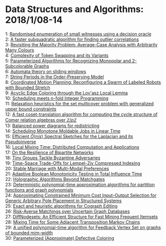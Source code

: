 # Data Structures and Algorithms: 2018/1/08-14  
1: [Randomised enumeration of small witnesses using a decision oracle](https://doi.org/10.48550/arXiv.1509.05572)  
2: [A faster subquadratic algorithm for finding outlier correlations](https://doi.org/10.48550/arXiv.1510.03895)  
3: [Revisiting the Majority Problem: Average-Case Analysis with Arbitrarily  Many Colours](https://doi.org/10.48550/arXiv.1606.05123)  
4: [Complexity of Token Swapping and its Variants](https://doi.org/10.48550/arXiv.1607.07676)  
5: [Parameterized Algorithms for Recognizing Monopolar and 2-Subcolorable  Graphs](https://doi.org/10.48550/arXiv.1702.04322)  
6: [Automata theory on sliding windows](https://doi.org/10.48550/arXiv.1702.04376)  
7: [String Periods in the Order-Preserving Model](https://doi.org/10.48550/arXiv.1801.01404)  
8: [Coordinated Motion Planning: Reconfiguring a Swarm of Labeled Robots  with Bounded Stretch](https://doi.org/10.48550/arXiv.1801.01689)  
9: [Acyclic Edge Coloring through the Lov\'asz Local Lemma](https://doi.org/10.48550/arXiv.1407.5374)  
10: [Scheduling meets n-fold Integer Programming](https://doi.org/10.48550/arXiv.1603.02611)  
11: [Relaxation heuristics for the set multicover problem with generalized  upper bound constraints](https://doi.org/10.48550/arXiv.1705.04970)  
12: [A fast coset-translation algorithm for computing the cycle structure of  Comer relation algebras over $\mathbb{Z}/p\mathbb{Z}$](https://doi.org/10.48550/arXiv.1708.04974)  
13: [Balanced power diagrams for redistricting](https://doi.org/10.48550/arXiv.1710.03358)  
14: [Scheduling Monotone Moldable Jobs in Linear Time](https://doi.org/10.48550/arXiv.1711.00103)  
15: [Efficient $\widetilde{O}(n/\epsilon)$ Spectral Sketches for the  Laplacian and its Pseudoinverse](https://doi.org/10.48550/arXiv.1711.00571)  
16: [Local Mixing Time: Distributed Computation and Applications](https://doi.org/10.48550/arXiv.1801.01903)  
17: [On the Resilience of Bipartite Networks](https://doi.org/10.48550/arXiv.1306.5720)  
18: [Tiny Groups Tackle Byzantine Adversaries](https://doi.org/10.48550/arXiv.1705.10387)  
19: [Time-Space Trade-Offs for Lempel-Ziv Compressed Indexing](https://doi.org/10.48550/arXiv.1706.10094)  
20: [Stable Marriage with Multi-Modal Preferences](https://doi.org/10.48550/arXiv.1801.02693)  
21: [Adaptive Boolean Monotonicity Testing in Total Influence Time](https://doi.org/10.48550/arXiv.1801.02816)  
22: [Holographic Algorithms Beyond Matchgates](https://doi.org/10.48550/arXiv.1307.7430)  
23: [Deterministic polynomial-time approximation algorithms for partition  functions and graph polynomials](https://doi.org/10.48550/arXiv.1607.01167)  
24: [Approximating Constrained Minimum Cost Input-Output Selection for  Generic Arbitrary Pole Placement in Structured Systems](https://doi.org/10.48550/arXiv.1705.09600)  
25: [Exact and heuristic algorithms for Cograph Editing](https://doi.org/10.48550/arXiv.1711.05839)  
26: [Risk-Averse Matchings over Uncertain Graph Databases](https://doi.org/10.48550/arXiv.1801.03190)  
27: [DiffNodesets: An Efficient Structure for Fast Mining Frequent Itemsets](https://doi.org/10.48550/arXiv.1507.01345)  
28: [Mixing Time for Some Adjacent Transposition Markov Chains](https://doi.org/10.48550/arXiv.1604.00870)  
29: [A unified polynomial-time algorithm for Feedback Vertex Set on graphs of  bounded mim-width](https://doi.org/10.48550/arXiv.1710.07148)  
30: [Parameterized (Approximate) Defective Coloring](https://doi.org/10.48550/arXiv.1801.03879)  